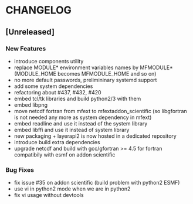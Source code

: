 # CHANGELOG


## [Unreleased]

### New Features
- introduce components utility
- replace MODULE* environment variables names by MFMODULE* (MODULE_HOME becomes MFMODULE_HOME and so on)
- no more default passwords, prelimininary systemd support
- add some system dependencies
- refactoring about #437, #432, #420
- embed tcl/tk libraries and build python2/3 with them
- embed libpng
- move netcdf fortran from mfext to mfextaddon_scientific (so libgfortran is not needed any more as system dependency in mfext)
- embed readline and use it instead of the system library
- embed libffi and use it instead of system library
- new packaging + layerapi2 is now hosted in a dedicated repository
- introduce build extra dependencies
- upgrade netcdf and build with gcc/gfortran >= 4.5 for fortran compatibily with esmf on addon scientific


### Bug Fixes
- fix issue #35 on addon scientific (build problem with python2 ESMF)
- use vi in python2 mode when we are in python2
- fix vi usage without devtools





